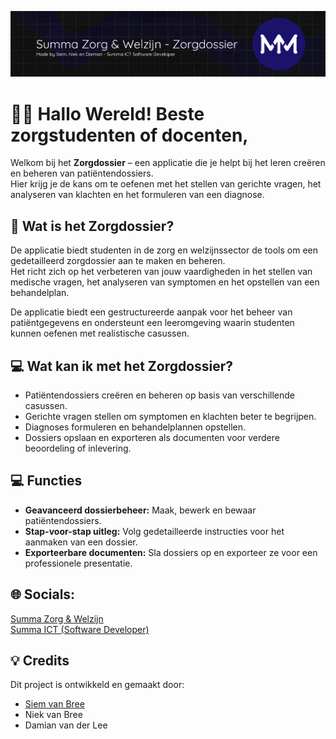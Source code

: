 ![Profile Banner](https://github.com/Siemsie69/Summa-zorg/blob/main/summa-banner.png)

# 👋🏼 Hallo Wereld! Beste zorgstudenten of docenten,

Welkom bij het **Zorgdossier** – een applicatie die je helpt bij het leren creëren en beheren van patiëntendossiers.  
Hier krijg je de kans om te oefenen met het stellen van gerichte vragen, het analyseren van klachten en het formuleren van een diagnose.

## 💫 Wat is het Zorgdossier?

De applicatie biedt studenten in de zorg en welzijnssector de tools om een gedetailleerd zorgdossier aan te maken en beheren.  
Het richt zich op het verbeteren van jouw vaardigheden in het stellen van medische vragen, het analyseren van symptomen en het opstellen van een behandelplan. 

De applicatie biedt een gestructureerde aanpak voor het beheer van patiëntgegevens en ondersteunt een leeromgeving waarin studenten kunnen oefenen met realistische casussen.

## 💻 Wat kan ik met het Zorgdossier?

- Patiëntendossiers creëren en beheren op basis van verschillende casussen.
- Gerichte vragen stellen om symptomen en klachten beter te begrijpen.
- Diagnoses formuleren en behandelplannen opstellen.
- Dossiers opslaan en exporteren als documenten voor verdere beoordeling of inlevering.

## 💻 Functies

- **Geavanceerd dossierbeheer:** Maak, bewerk en bewaar patiëntendossiers.
- **Stap-voor-stap uitleg:** Volg gedetailleerde instructies voor het aanmaken van een dossier.
- **Exporteerbare documenten:** Sla dossiers op en exporteer ze voor een professionele presentatie.

## 🌐 Socials:

[Summa Zorg & Welzijn](https://www.summacollege.nl/studiekeuze/scholen/summa-zorg-welzijn)  
[Summa ICT (Software Developer)](https://www.summacollege.nl/studiekeuze/scholen/summa-ict)  

## 💡 Credits

Dit project is ontwikkeld en gemaakt door:

- [Siem van Bree](https://www.linkedin.com/in/siemvanbree)
- Niek van Bree
- Damian van der Lee
